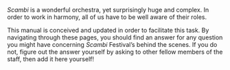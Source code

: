 _Scambi_ is a wonderful orchestra, yet surprisingly huge and complex. In order to work in harmony, all of us have to be well aware of their roles.

This manual is conceived and updated in order to facilitate this task. By navigating through these pages, you should find an answer for any question you might have concerning _Scambi_ Festival’s behind the scenes. If you do not, figure out the answer yourself by asking to other fellow members of the staff, then add it here yourself!